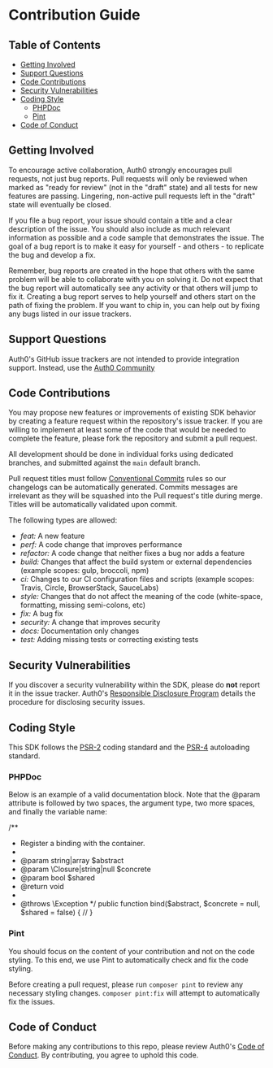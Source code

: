 # Contribution Guide

## Table of Contents

- [Getting Involved](#getting-involved)
- [Support Questions](#support-questions)
- [Code Contributions](#code-contributions)
- [Security Vulnerabilities](#security-vulnerabilities)
- [Coding Style](#coding-style)
  - [PHPDoc](#phpdoc)
  - [Pint](#pint)
- [Code of Conduct](#code-of-conduct)

## Getting Involved

To encourage active collaboration, Auth0 strongly encourages pull requests, not just bug reports. Pull requests will only be reviewed when marked as "ready for review" (not in the "draft" state) and all tests for new features are passing. Lingering, non-active pull requests left in the "draft" state will eventually be closed.

If you file a bug report, your issue should contain a title and a clear description of the issue. You should also include as much relevant information as possible and a code sample that demonstrates the issue. The goal of a bug report is to make it easy for yourself - and others - to replicate the bug and develop a fix.

Remember, bug reports are created in the hope that others with the same problem will be able to collaborate with you on solving it. Do not expect that the bug report will automatically see any activity or that others will jump to fix it. Creating a bug report serves to help yourself and others start on the path of fixing the problem. If you want to chip in, you can help out by fixing any bugs listed in our issue trackers.

## Support Questions

Auth0's GitHub issue trackers are not intended to provide integration support. Instead, use the [Auth0 Community](https://community.auth0.com)

## Code Contributions

You may propose new features or improvements of existing SDK behavior by creating a feature request within the repository's issue tracker. If you are willing to implement at least some of the code that would be needed to complete the feature, please fork the repository and submit a pull request.

All development should be done in individual forks using dedicated branches, and submitted against the `main` default branch.

Pull request titles must follow [Conventional Commits](https://www.conventionalcommits.org/en/v1.0.0/) rules so our changelogs can be automatically generated. Commits messages are irrelevant as they will be squashed into the Pull request's title during merge. Titles will be automatically validated upon commit.

The following types are allowed:

- _feat:_ A new feature
- _perf:_ A code change that improves performance
- _refactor:_ A code change that neither fixes a bug nor adds a feature
- _build:_ Changes that affect the build system or external dependencies (example scopes: gulp, broccoli, npm)
- _ci:_ Changes to our CI configuration files and scripts (example scopes: Travis, Circle, BrowserStack, SauceLabs)
- _style:_ Changes that do not affect the meaning of the code (white-space, formatting, missing semi-colons, etc)
- _fix:_ A bug fix
- _security:_ A change that improves security
- _docs:_ Documentation only changes
- _test:_ Adding missing tests or correcting existing tests

## Security Vulnerabilities

If you discover a security vulnerability within the SDK, please do **not** report it in the issue tracker. Auth0's [Responsible Disclosure Program](https://auth0.com/responsible-disclosure-policy) details the procedure for disclosing security issues.

## Coding Style

This SDK follows the [PSR-2](https://github.com/php-fig/fig-standards/blob/master/accepted/PSR-2-coding-style-guide.md) coding standard and the [PSR-4](https://github.com/php-fig/fig-standards/blob/master/accepted/PSR-4-autoloader.md) autoloading standard.

### PHPDoc

Below is an example of a valid documentation block. Note that the @param attribute is followed by two spaces, the argument type, two more spaces, and finally the variable name:

/\*\*

- Register a binding with the container.
-
- @param string|array $abstract
- @param \Closure|string|null $concrete
- @param bool $shared
- @return void
-
- @throws \Exception
  \*/
  public function bind($abstract, $concrete = null, $shared = false)
  {
  //
  }

### Pint

You should focus on the content of your contribution and not on the code styling. To this end, we use Pint to automatically check and fix the code styling.

Before creating a pull request, please run `composer pint` to review any necessary styling changes. `composer pint:fix` will attempt to automatically fix the issues.

## Code of Conduct

Before making any contributions to this repo, please review Auth0's [Code of Conduct](https://github.com/auth0/open-source-template/blob/master/CODE-OF-CONDUCT.md). By contributing, you agree to uphold this code.
